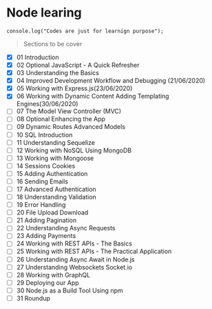 # Node learing

```JS
console.log("Codes are just for learnign purpose");
```

> Sections to be cover

- [x] 01 Introduction
- [x] 02 Optional JavaScript - A Quick Refresher
- [x] 03 Understanding the Basics
- [x] 04 Improved Development Workflow and Debugging (21/06/2020)
- [x] 05 Working with Express.js(23/06/2020)
- [x] 06 Working with Dynamic Content Adding Templating Engines(30/06/2020)
- [ ] 07 The Model View Controller (MVC)
- [ ] 08 Optional Enhancing the App
- [ ] 09 Dynamic Routes Advanced Models
- [ ] 10 SQL Introduction
- [ ] 11 Understanding Sequelize
- [ ] 12 Working with NoSQL Using MongoDB
- [ ] 13 Working with Mongoose
- [ ] 14 Sessions Cookies
- [ ] 15 Adding Authentication
- [ ] 16 Sending Emails
- [ ] 17 Advanced Authentication
- [ ] 18 Understanding Validation
- [ ] 19 Error Handling
- [ ] 20 File Upload Download
- [ ] 21 Adding Pagination
- [ ] 22 Understanding Async Requests
- [ ] 23 Adding Payments
- [ ] 24 Working with REST APIs - The Basics
- [ ] 25 Working with REST APIs - The Practical Application
- [ ] 26 Understanding Async Await in Node.js
- [ ] 27 Understanding Websockets Socket.io
- [ ] 28 Working with GraphQL
- [ ] 29 Deploying our App
- [ ] 30 Node.js as a Build Tool Using npm
- [ ] 31 Roundup
